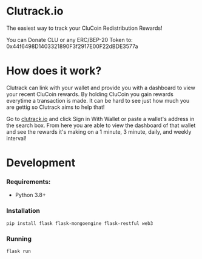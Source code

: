 # Clutrack.io
The easiest way to track your CluCoin Redistribution Rewards!

You can Donate CLU or any ERC/BEP-20 Token to: 0x44f6498D1403321890F3f2917E00F22dBDE3577a

# How does it work?
Clutrack can link with your wallet and provide you with a dashboard to view your recent CluCoin rewards. By holding CluCoin you gain rewards everytime a transaction is made. It can be hard to see just how much you are gettig so Clutrack aims to help that! 

Go to [clutrack.io](https://clutrack.io) and click Sign in With Wallet or paste a wallet's address in the search box. From here you are able to view the dashboard of that wallet and see the rewards it's making on a 1 minute, 3 minute, daily, and weekly interval!

# Development

### Requirements:

- Python 3.8+

### Installation

```
pip install flask flask-mongoengine flask-restful web3
```

### Running

```
flask run
```